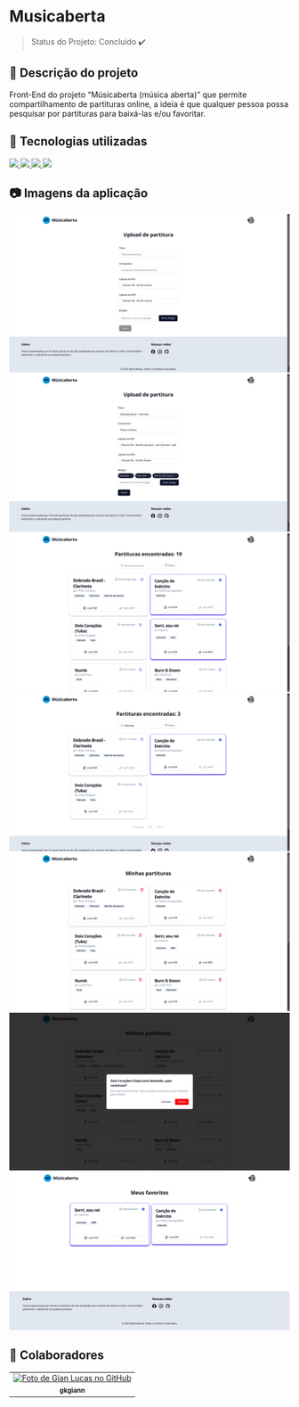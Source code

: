 # Musicaberta 

> Status do Projeto: Concluido :heavy_check_mark:

## :memo: Descrição do projeto
Front-End do projeto “Músicaberta (música aberta)” que permite compartilhamento de partituras online, a ideia é que qualquer pessoa possa pesquisar por partituras para baixá-las e/ou favoritar.

## :wrench: Tecnologias utilizadas
<a href="https://reactjs.org" target="_blank">
  <img width="50" src="https://cdn.jsdelivr.net/gh/devicons/devicon/icons/react/react-original-wordmark.svg" />
</a>
<a href="https://reactjs.org" target="_blank">
  <img width="50" src="https://cdn.jsdelivr.net/gh/devicons/devicon/icons/nextjs/nextjs-original.svg" />
</a>
<a href="https://www.typescriptlang.org" target="_blank">
  <img width="50" src="https://cdn.jsdelivr.net/gh/devicons/devicon/icons/typescript/typescript-original.svg" />
</a>
<a href="https://reactjs.org" target="_blank">
  <img width="50" src="https://cdn.jsdelivr.net/gh/devicons/devicon/icons/tailwindcss/tailwindcss-original.svg" />
</a>
           
## :camera: Imagens da aplicação

![Imagem do app](/images/01.png)
![Imagem do app](/images/02.png)
![Imagem do app](/images/03.png)
![Imagem do app](/images/04.png)
![Imagem do app](/images/05.png)
![Imagem do app](/images/06.png)
![Imagem do app](/images/07.png)

## :handshake: Colaboradores
<table>
  <tr>
    <td align="center">
      <a href="https://github.com/gkgiann">
        <img src="https://avatars.githubusercontent.com/u/67169105?v=4" width="100px;" alt="Foto de Gian Lucas no GitHub"/><br>
        <sub>
          <b>gkgiann</b>
        </sub>
      </a>
    </td>
  </tr>
</table>
